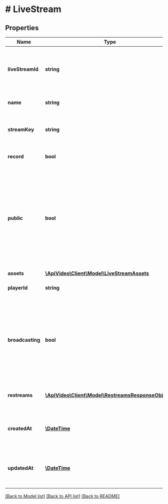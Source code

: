 # # LiveStream

## Properties

Name | Type | Description | Notes
------------ | ------------- | ------------- | -------------
**liveStreamId** | **string** | The unique identifier for the live stream. Live stream IDs begin with \&quot;li.\&quot; |
**name** | **string** | The name of your live stream. | [optional]
**streamKey** | **string** | The unique, private stream key that you use to begin streaming. | [optional]
**record** | **bool** | Whether you are recording or not. | [optional]
**public** | **bool** | Whether your video can be viewed by everyone, or requires authentication to see it. A setting of false will require a unique token for each view. Learn more about the Private Video feature [here](https://docs.api.video/docs/private-videos). | [optional]
**assets** | [**\ApiVideo\Client\Model\LiveStreamAssets**](LiveStreamAssets.md) |  | [optional]
**playerId** | **string** | The unique identifier for the player. | [optional]
**broadcasting** | **bool** | Whether or not you are broadcasting the live video you recorded for others to see. True means you are broadcasting to viewers, false means you are not. | [optional]
**restreams** | [**\ApiVideo\Client\Model\RestreamsResponseObject[]**](RestreamsResponseObject.md) | Returns the list of RTMP restream destinations. |
**createdAt** | [**\DateTime**](\DateTime.md) | When the player was created, presented in ISO-8601 format. | [optional]
**updatedAt** | [**\DateTime**](\DateTime.md) | When the player was last updated, presented in ISO-8601 format. | [optional]

[[Back to Model list]](../../README.md#models) [[Back to API list]](../../README.md#endpoints) [[Back to README]](../../README.md)
